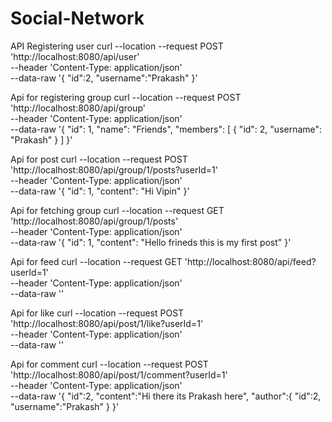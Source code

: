 # Social-Network
API
Registering user
curl --location --request POST 'http://localhost:8080/api/user' \
--header 'Content-Type: application/json' \
--data-raw '{
"id":2,
"username":"Prakash"
}'

Api for registering group
curl --location --request POST 'http://localhost:8080/api/group' \
--header 'Content-Type: application/json' \
--data-raw '{
"id": 1,
"name": "Friends",
"members": [
{
"id": 2,
"username": "Prakash"
}
]
}'

Api for post
curl --location --request POST 'http://localhost:8080/api/group/1/posts?userId=1' \
--header 'Content-Type: application/json' \
--data-raw '{
"id": 1,
"content": "Hi Vipin"
}'

Api for fetching group
curl --location --request GET 'http://localhost:8080/api/group/1/posts' \
--header 'Content-Type: application/json' \
--data-raw '{
"id": 1,
"content": "Hello frineds this is my first post"
}'


Api for feed
curl --location --request GET 'http://localhost:8080/api/feed?userId=1' \
--header 'Content-Type: application/json' \
--data-raw ''

Api for like
curl --location --request POST 'http://localhost:8080/api/post/1/like?userId=1' \
--header 'Content-Type: application/json' \
--data-raw ''


Api for comment
curl --location --request POST 'http://localhost:8080/api/post/1/comment?userId=1' \
--header 'Content-Type: application/json' \
--data-raw '{
"id":2,
"content":"Hi there its Prakash here",
"author":{
"id":2,
"username":"Prakash"
}
}'
